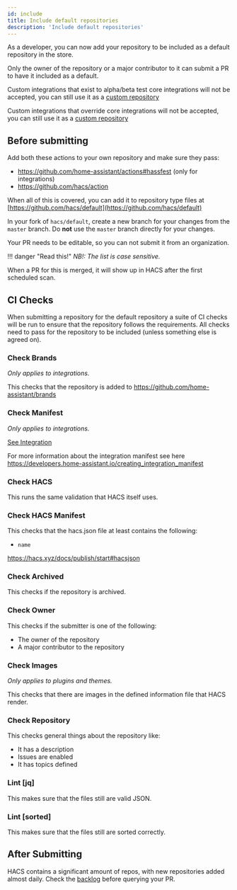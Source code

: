 ```yaml
---
id: include
title: Include default repositories
description: 'Include default repositories'
---
```


As a developer, you can now add your repository to be included as a default repository in the store.

Only the owner of the repository or a major contributor to it can submit a PR to have it included as a default.

Custom integrations that exist to alpha/beta test core integrations will not be accepted, you can still use it as a [custom repository](/docs/faq/custom_repositories.md)

Custom integrations that override core integrations will not be accepted, you can still use it as a [custom repository](/docs/faq/custom_repositories.md)

## Before submitting

Add both these actions to your own repository and make sure they pass:

- https://github.com/home-assistant/actions#hassfest (only for integrations)
- https://github.com/hacs/action

When all of this is covered, you can add it to repository type files at [https://github.com/hacs/default](https://github.com/hacs/default)

In your fork of `hacs/default`, create a new branch for your changes from the `master` branch. Do **not** use the `master` branch directly for your changes.

Your PR needs to be editable, so you can not submit it from an organization.

!!! danger "Read this!"
    _NB!: The list is case sensitive._


When a PR for this is merged, it will show up in HACS after the first scheduled scan.

## CI Checks

When submitting a repository for the default repository a suite of CI checks will be run to ensure that the repository follows the requirements.
All checks need to pass for the repository to be included (unless something else is agreed on).

### Check Brands

_Only applies to integrations._

This checks that the repository is added to https://github.com/home-assistant/brands

### Check Manifest

_Only applies to integrations._

[See Integration](integration.md#manifestjson)

For more information about the integration manifest see here https://developers.home-assistant.io/creating_integration_manifest

### Check HACS

This runs the same validation that HACS itself uses.

### Check HACS Manifest

This checks that the hacs.json file at least contains the following:

- `name`

https://hacs.xyz/docs/publish/start#hacsjson

### Check Archived

This checks if the repository is archived.

### Check Owner

This checks if the submitter is one of the following:
- The owner of the repository
- A major contributor to the repository

### Check Images

_Only applies to plugins and themes._

This checks that there are images in the defined information file that HACS render.

### Check Repository

This checks general things about the repository like:

- It has a description
- Issues are enabled
- It has topics defined

### Lint [jq]

This makes sure that the files still are valid JSON.

### Lint [sorted]

This makes sure that the files still are sorted correctly.

## After Submitting

HACS contains a significant amount of repos, with new repositories added almost daily. Check the [backlog](https://github.com/hacs/default/pulls?q=is%3Apr+is%3Aopen+draft%3Afalse+sort%3Acreated-asc) before querying your PR.
